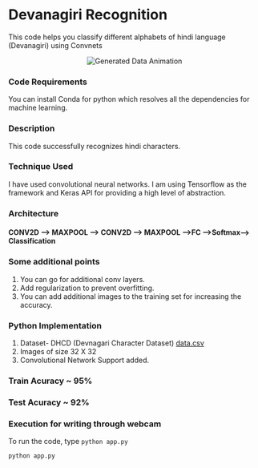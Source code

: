 # Devanagiri Recognition 
This code helps you classify different alphabets of hindi language (Devanagiri) using Convnets
<p align="center">
<img src="images/devanagari_generate.gif" title="Generated Data Animation" alt="Generated Data Animation">
</p>

### Code Requirements
You can install Conda for python which resolves all the dependencies for machine learning.

### Description
This code successfully recognizes hindi characters.

### Technique Used

I have used convolutional neural networks.
I am using Tensorflow as the framework and Keras API for providing a high level of abstraction.

### Architecture

#### CONV2D --> MAXPOOL --> CONV2D --> MAXPOOL -->FC -->Softmax--> Classification

### Some additional points

1) You can go for additional conv layers.
2) Add regularization to prevent overfitting.
3) You can add additional images to the training set for increasing the accuracy.


### Python  Implementation

1) Dataset- DHCD (Devnagari Character Dataset) [data.csv](https://drive.google.com/open?id=1YLL4gAWg6W_L9NNPSMhsv8J6Rq_lNWbI)
2) Images of size 32 X 32
4) Convolutional Network Support added.

### Train Acuracy ~ 95%
### Test Acuracy ~ 92%

### Execution for writing through webcam
To run the code, type `python app.py`

```
python app.py
```





